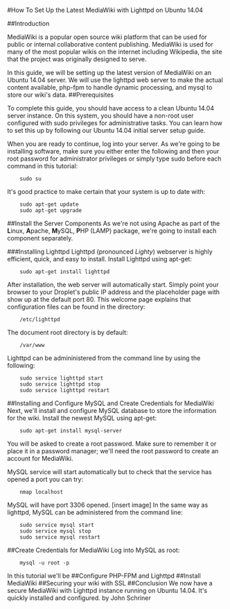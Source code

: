 #How To Set Up the Latest MediaWiki with Lighttpd on Ubuntu 14.04

##Introduction

MediaWiki is a popular open source wiki platform that can be used for public or internal collaborative content publishing. MediaWiki is used for many of the most popular wikis on the internet including Wikipedia, the site that the project was originally designed to serve.

In this guide, we will be setting up the latest version of MediaWiki on an Ubuntu 14.04 server. We will use the lighttpd web server to make the actual content available, php-fpm to handle dynamic processing, and mysql to store our wiki's data.
##Prerequisites


To complete this guide, you should have access to a clean Ubuntu 14.04 server instance. On this system, you should have a non-root user configured with sudo privileges for administrative tasks. You can learn how to set this up by following our Ubuntu 14.04 initial server setup guide.

When you are ready to continue, log into your server.  As we're going to be installing software, make sure you either enter the following and then your root password for administrator privileges or simply type sudo before each command in this tutorial:

        sudo su


It's good practice to make certain that your system is up to date with:

        sudo apt-get update
        sudo apt-get upgrade

##Install the Server Components
As we're not using Apache as part of the **L**inux, **A**pache, **M**ySQL, **P**HP (LAMP) package, we're going to install each component separately.

###Installing Lighttpd
Lighttpd (pronounced *Lighty*) webserver is highly efficient, quick, and easy to install.
Install Lighttpd using apt-get:

        sudo apt-get install lighttpd
After installation, the web server will automatically start.  Simply point your browser to your Droplet's public IP address and the placeholder page with show up at the default port 80.
This welcome page explains that configuration files can be found in the directory:

        /etc/lighttpd

The document root directory is by default:

        /var/www

Lighttpd can be admininistered from the command line by using the following:

        sudo service lighttpd start
        sudo service lighttpd stop
        sudo service lighttpd restart

##Installing and Configure MySQL and Create Credentials for MediaWiki
Next, we'll install and configure MySQL database to store the information for the wiki.
Install the newest MySQL using apt-get:

        sudo apt-get install mysql-server
You will be asked to create a root password.  Make sure to remember it or place it in a password manager; we'll need the root password to create an account for MediaWiki.

MySQL service will start automatically but to check that the service has opened a port you can try:

        nmap localhost

MySQL will have port 3306 opened.
[insert image]
In the same way as lighttpd, MySQL can be administered from the command line:

        sudo service mysql start
        sudo service mysql stop                
        sudo service mysql restart

##Create Credentials for MediaWiki
Log into MySQL as root:

        mysql -u root -p



In this tutorial we'll be 
##Configure PHP-FPM and Lighttpd
##Install MediaWiki
##Securing your wiki with SSL
##Conclusion
We now have a secure MediaWiki with Lighttpd instance running on Ubuntu 14.04.
It's quickly installed and configured.
              by John Schriner
